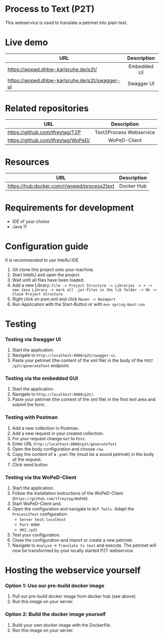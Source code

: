 # Process to Text (P2T)
This webservice is used to translate a petrinet into plain text.

# Live demo
| URL           | Description   | 
| ------------- |:-------------:|
| https://woped.dhbw-karlsruhe.de/p2t/ | Embedded UI|
| https://woped.dhbw-karlsruhe.de/p2t/swagger-ui| Swagger UI|

# Related repositories
| URL           | Description   |
| ------------- |:-------------:|
| https://github.com/tfreytag/T2P | Text2Process Webservice |
| https://github.com/tfreytag/WoPeD/ | WoPeD-Client |

# Resources
| URL           | Description   |
| ------------- |:-------------:|
| https://hub.docker.com/r/woped/process2text | Docker Hub|

# Requirements for development
* IDE of your choice
* Java 11

# Configuration guide
_It is recommended to use IntelliJ IDE._
1. Git clone this project onto your machine.
2. Start IntelliJ and open the project.
3. Wait until all files have been loaded.
4. Add a new Library: `File -> Project Structure -> Libraries -> + -> new Java Library -> mark all .jar-Files in the lib folder -> Ok -> Close Project Structure`
5. Right click on pom.xml and click `Maven -> Reimport`
6. Run Application with the Start-Button or with `mvn spring-boot:run`

# Testing
### Testing via Swagger UI
1. Start the application.
2. Navigate to `http://localhost:8080/p2t/swagger-ui.`
3. Paste your petrinet (the content of the xml file) in the body of the `POST /p2t/generateText` endpoint.

### Testing via the embedded GUI
1. Start the application.
2. Navigate to `http://localhost:8080/p2t/`.
3. Paste your petrinet (the content of the xml file) in the first text area and submit the form.

### Testing with Postman
1. Add a new collection in Postman.
2. Add a new request in your created collection.
3. For your request change `Get` to `Post`.
4. Enter URL `http://localhost:8080/p2t/generateText`
5. Open the body configuration and choose `raw`.
6. Copy the content of a `.pnml` file (must be a sound petrinet) in the body of the request.
7. Click send button

### Testing via the WoPeD-Client
1. Start the application.
2. Follow the installation instructions of the WoPeD-Client (`https://github.com/tfreytag/WoPeD`).
3. Start WoPeD-Client and.
4. Open the configuration and navigate to `NLP Tools`. Adapt the `Process2Text` configuration: 
   - `Server host`: `localhost`
   - `Port`: `8080`
   - `URI`: `/p2t`
5. Test your configuration.
6. Close the configuration and import or create a new petrinet.
7. Navigate to `Analyse` -> `Translate to text` and execute. The petrinet will now be transformed by your locally started P2T webservice.

# Hosting the webservice yourself
### Option 1: Use our pre-build docker image
1. Pull our pre-build docker image from docker hub (see above).
2. Run this image on your server.
### Option 2: Build the docker image yourself
1. Build your own docker image with the Dockerfile.
2. Run this image on your server.
